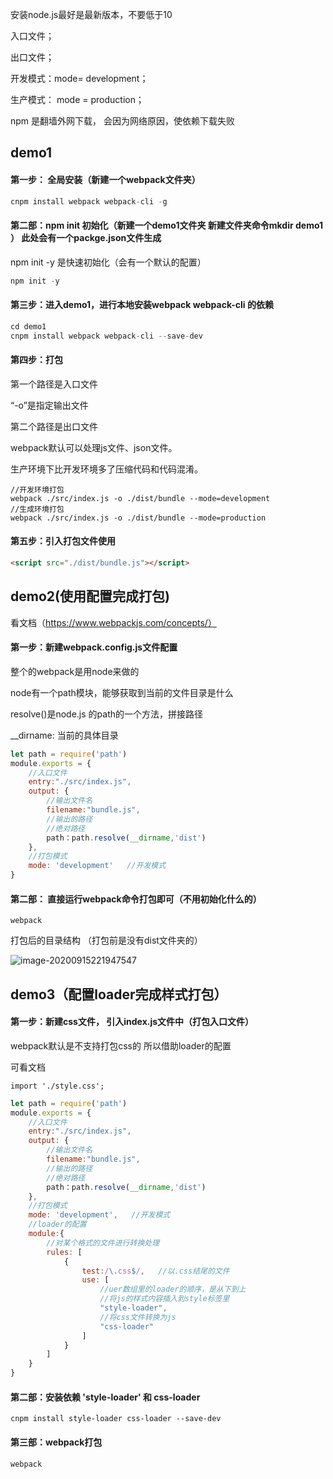 安装node.js最好是最新版本，不要低于10

入口文件；

出口文件；

开发模式：mode= development；

生产模式： mode = production；

npm 是翻墙外网下载， 会因为网络原因，使依赖下载失败

## demo1

#### 第一步：   全局安装（新建一个webpack文件夹）

```js
cnpm install webpack webpack-cli -g
```

#### 第二部：npm init 初始化（新建一个demo1文件夹   新建文件夹命令mkdir demo1  ） 此处会有一个packge.json文件生成

npm init -y  是快速初始化（会有一个默认的配置）

```js
npm init -y
```

#### 第三步：进入demo1，进行本地安装webpack webpack-cli  的依赖

```js
cd demo1
cnpm install webpack webpack-cli --save-dev
```

#### 第四步：打包

第一个路径是入口文件

“-o”是指定输出文件

第二个路径是出口文件

webpack默认可以处理js文件、json文件。

生产环境下比开发环境多了压缩代码和代码混淆。

```
//开发环境打包
webpack ./src/index.js -o ./dist/bundle --mode=development
//生成环境打包
webpack ./src/index.js -o ./dist/bundle --mode=production
```

#### 第五步：引入打包文件使用

```html
<script src="./dist/bundle.js"></script>
```



## demo2(使用配置完成打包)

看文档（https://www.webpackjs.com/concepts/）

#### 第一步：新建webpack.config.js文件配置

整个的webpack是用node来做的

node有一个path模块，能够获取到当前的文件目录是什么

resolve()是node.js 的path的一个方法，拼接路径

__dirname: 当前的具体目录

```js
let path = require('path')
module.exports = {
    //入口文件
    entry:"./src/index.js",
    output: {
        //输出文件名
        filename:"bundle.js",
        //输出的路径
        //绝对路径
        path：path.resolve(__dirname,'dist')
    },
    //打包模式
    mode: 'development'   //开发模式
}
```

#### 第二部： 直接运行webpack命令打包即可（不用初始化什么的）

```
webpack
```



打包后的目录结构   （打包前是没有dist文件夹的）

![image-20200915221947547](C:\Users\Hg-huazai\AppData\Roaming\Typora\typora-user-images\image-20200915221947547.png)



## demo3（配置loader完成样式打包）

#### 第一步：新建css文件， 引入index.js文件中（打包入口文件）

webpack默认是不支持打包css的  所以借助loader的配置

可看文档

```
import './style.css';
```

```js
let path = require('path')
module.exports = {
    //入口文件
    entry:"./src/index.js",
    output: {
        //输出文件名
        filename:"bundle.js",
        //输出的路径
        //绝对路径
        path：path.resolve(__dirname,'dist')
    },
    //打包模式
    mode: 'development',   //开发模式
	//loader的配置
	module:{
        //对某个格式的文件进行转换处理
        rules: [
            {
                test:/\.css$/,   //以.css结尾的文件
                use: [
                    //uer数组里的loader的顺序，是从下到上
                    //将js的样式内容插入到style标签里
                    "style-loader",
                    //将css文件转换为js
                    "css-loader"
                ]
            }
        ]
    }
}
```

#### 第二部：安装依赖  'style-loader' 和 css-loader

```
cnpm install style-loader css-loader --save-dev
```

#### 第三部：webpack打包

```
webpack
```

